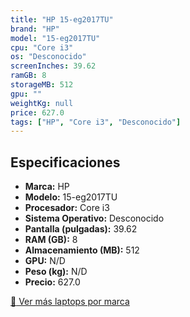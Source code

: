 ```yaml
---
title: "HP 15-eg2017TU"
brand: "HP"
model: "15-eg2017TU"
cpu: "Core i3"
os: "Desconocido"
screenInches: 39.62
ramGB: 8
storageMB: 512
gpu: ""
weightKg: null
price: 627.0
tags: ["HP", "Core i3", "Desconocido"]
---
```

## Especificaciones

- **Marca:** HP
- **Modelo:** 15-eg2017TU
- **Procesador:** Core i3
- **Sistema Operativo:** Desconocido
- **Pantalla (pulgadas):** 39.62
- **RAM (GB):** 8
- **Almacenamiento (MB):** 512
- **GPU:** N/D
- **Peso (kg):** N/D
- **Precio:** 627.0

[:rocket: Ver más laptops por marca](/brand/hp)

